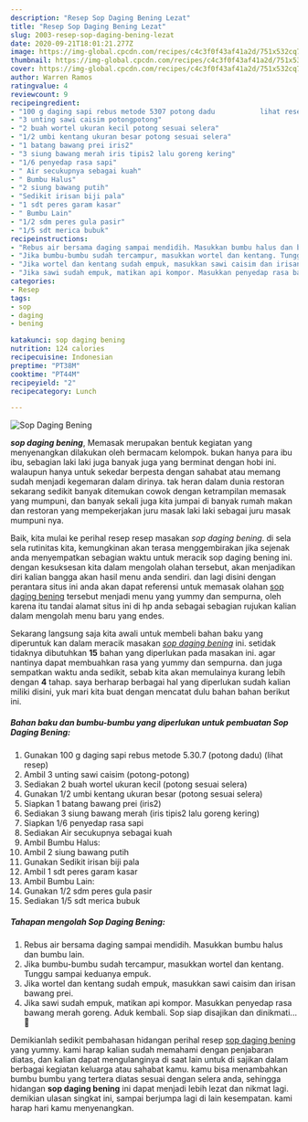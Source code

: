 ```yaml
---
description: "Resep Sop Daging Bening Lezat"
title: "Resep Sop Daging Bening Lezat"
slug: 2003-resep-sop-daging-bening-lezat
date: 2020-09-21T18:01:21.277Z
image: https://img-global.cpcdn.com/recipes/c4c3f0f43af41a2d/751x532cq70/sop-daging-bening-foto-resep-utama.jpg
thumbnail: https://img-global.cpcdn.com/recipes/c4c3f0f43af41a2d/751x532cq70/sop-daging-bening-foto-resep-utama.jpg
cover: https://img-global.cpcdn.com/recipes/c4c3f0f43af41a2d/751x532cq70/sop-daging-bening-foto-resep-utama.jpg
author: Warren Ramos
ratingvalue: 4
reviewcount: 9
recipeingredient:
- "100 g daging sapi rebus metode 5307 potong dadu           lihat resep"
- "3 unting sawi caisim potongpotong"
- "2 buah wortel ukuran kecil potong sesuai selera"
- "1/2 umbi kentang ukuran besar potong sesuai selera"
- "1 batang bawang prei iris2"
- "3 siung bawang merah iris tipis2 lalu goreng kering"
- "1/6 penyedap rasa sapi"
- " Air secukupnya sebagai kuah"
- " Bumbu Halus"
- "2 siung bawang putih"
- "Sedikit irisan biji pala"
- "1 sdt peres garam kasar"
- " Bumbu Lain"
- "1/2 sdm peres gula pasir"
- "1/5 sdt merica bubuk"
recipeinstructions:
- "Rebus air bersama daging sampai mendidih. Masukkan bumbu halus dan bumbu lain."
- "Jika bumbu-bumbu sudah tercampur, masukkan wortel dan kentang. Tunggu sampai keduanya empuk."
- "Jika wortel dan kentang sudah empuk, masukkan sawi caisim dan irisan bawang prei."
- "Jika sawi sudah empuk, matikan api kompor. Masukkan penyedap rasa bawang merah goreng. Aduk kembali. Sop siap disajikan dan dinikmati... 🥰"
categories:
- Resep
tags:
- sop
- daging
- bening

katakunci: sop daging bening 
nutrition: 124 calories
recipecuisine: Indonesian
preptime: "PT38M"
cooktime: "PT44M"
recipeyield: "2"
recipecategory: Lunch

---
```



![Sop Daging Bening](https://img-global.cpcdn.com/recipes/c4c3f0f43af41a2d/751x532cq70/sop-daging-bening-foto-resep-utama.jpg)

<b><i>sop daging bening</i></b>, Memasak merupakan bentuk kegiatan yang menyenangkan dilakukan oleh bermacam kelompok. bukan hanya para ibu ibu, sebagian laki laki juga banyak juga yang berminat dengan hobi ini. walaupun hanya untuk sekedar berpesta dengan sahabat atau memang sudah menjadi kegemaran dalam dirinya. tak heran dalam dunia restoran sekarang sedikit banyak ditemukan cowok dengan ketrampilan memasak yang mumpuni, dan banyak sekali juga kita jumpai di banyak rumah makan dan restoran yang mempekerjakan juru masak laki laki sebagai juru masak mumpuni nya.



Baik, kita mulai ke perihal resep resep masakan <i>sop daging bening</i>. di sela sela rutinitas kita, kemungkinan akan terasa menggembirakan jika sejenak anda menyempatkan sebagian waktu untuk meracik sop daging bening ini. dengan kesuksesan kita dalam mengolah olahan tersebut, akan menjadikan diri kalian bangga akan hasil menu anda sendiri. dan lagi disini dengan perantara situs ini anda akan dapat referensi untuk memasak olahan <u>sop daging bening</u> tersebut menjadi menu yang yummy dan sempurna, oleh karena itu tandai alamat situs ini di hp anda sebagai sebagian rujukan kalian dalam mengolah menu baru yang endes.


Sekarang langsung saja kita awali untuk membeli bahan baku yang diperuntuk kan dalam meracik masakan <u><i>sop daging bening</i></u> ini. setidak tidaknya dibutuhkan <b>15</b> bahan yang diperlukan pada masakan ini. agar nantinya dapat membuahkan rasa yang yummy dan sempurna. dan juga sempatkan waktu anda sedikit, sebab kita akan memulainya kurang lebih dengan <b>4</b> tahap. saya berharap berbagai hal yang diperlukan sudah kalian miliki disini, yuk mari kita buat dengan mencatat dulu bahan bahan berikut ini.

<!--inarticleads1-->

##### Bahan baku dan bumbu-bumbu yang diperlukan untuk pembuatan Sop Daging Bening:

1. Gunakan 100 g daging sapi rebus metode 5.30.7 (potong dadu)           (lihat resep)
1. Ambil 3 unting sawi caisim (potong-potong)
1. Sediakan 2 buah wortel ukuran kecil (potong sesuai selera)
1. Gunakan 1/2 umbi kentang ukuran besar (potong sesuai selera)
1. Siapkan 1 batang bawang prei (iris2)
1. Sediakan 3 siung bawang merah (iris tipis2 lalu goreng kering)
1. Siapkan 1/6 penyedap rasa sapi
1. Sediakan  Air secukupnya sebagai kuah
1. Ambil  Bumbu Halus:
1. Ambil 2 siung bawang putih
1. Gunakan Sedikit irisan biji pala
1. Ambil 1 sdt peres garam kasar
1. Ambil  Bumbu Lain:
1. Gunakan 1/2 sdm peres gula pasir
1. Sediakan 1/5 sdt merica bubuk




<!--inarticleads2-->

##### Tahapan mengolah Sop Daging Bening:

1. Rebus air bersama daging sampai mendidih. Masukkan bumbu halus dan bumbu lain.
1. Jika bumbu-bumbu sudah tercampur, masukkan wortel dan kentang. Tunggu sampai keduanya empuk.
1. Jika wortel dan kentang sudah empuk, masukkan sawi caisim dan irisan bawang prei.
1. Jika sawi sudah empuk, matikan api kompor. Masukkan penyedap rasa bawang merah goreng. Aduk kembali. Sop siap disajikan dan dinikmati... 🥰




Demikianlah sedikit pembahasan hidangan perihal resep <u>sop daging bening</u> yang yummy. kami harap kalian sudah memahami dengan penjabaran diatas, dan kalian dapat mengulanginya di saat lain untuk di sajikan dalam berbagai kegiatan keluarga atau sahabat kamu. kamu bisa menambahkan bumbu bumbu yang tertera diatas sesuai dengan selera anda, sehingga hidangan <b>sop daging bening</b> ini dapat menjadi lebih lezat dan nikmat lagi. demikian ulasan singkat ini, sampai berjumpa lagi di lain kesempatan. kami harap hari kamu menyenangkan.
